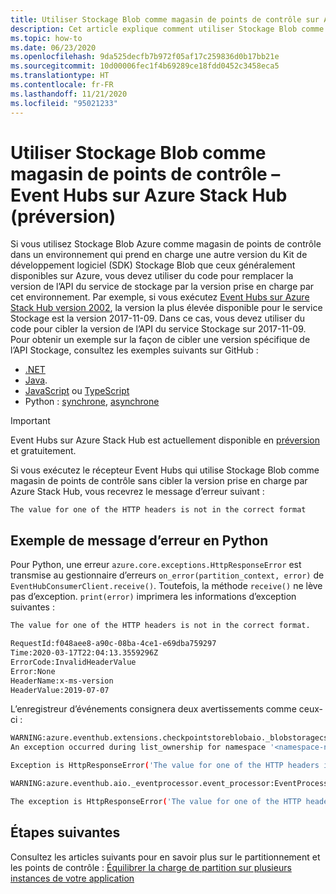 ```yaml
---
title: Utiliser Stockage Blob comme magasin de points de contrôle sur Azure Stack Hub (préversion)
description: Cet article explique comment utiliser Stockage Blob comme magasin de points de contrôle dans Event Hubs sur Azure Stack Hub (préversion).
ms.topic: how-to
ms.date: 06/23/2020
ms.openlocfilehash: 9da525decfb7b972f05af17c259836d0b17bb21e
ms.sourcegitcommit: 10d00006fec1f4b69289ce18fdd0452c3458eca5
ms.translationtype: HT
ms.contentlocale: fr-FR
ms.lasthandoff: 11/21/2020
ms.locfileid: "95021233"
---
```

# <a name="use-blob-storage-as-checkpoint-store---event-hubs-on-azure-stack-hub-preview"></a>Utiliser Stockage Blob comme magasin de points de contrôle – Event Hubs sur Azure Stack Hub (préversion)
Si vous utilisez Stockage Blob Azure comme magasin de points de contrôle dans un environnement qui prend en charge une autre version du Kit de développement logiciel (SDK) Stockage Blob que ceux généralement disponibles sur Azure, vous devez utiliser du code pour remplacer la version de l’API du service de stockage par la version prise en charge par cet environnement. Par exemple, si vous exécutez [Event Hubs sur Azure Stack Hub version 2002](/azure-stack/user/event-hubs-overview), la version la plus élevée disponible pour le service Stockage est la version 2017-11-09. Dans ce cas, vous devez utiliser du code pour cibler la version de l’API du service Stockage sur 2017-11-09. Pour obtenir un exemple sur la façon de cibler une version spécifique de l’API Stockage, consultez les exemples suivants sur GitHub : 

- [.NET](https://github.com/Azure/azure-sdk-for-net/tree/master/sdk/eventhub/Azure.Messaging.EventHubs.Processor/samples/)
- [Java](https://github.com/Azure/azure-sdk-for-java/blob/master/sdk/eventhubs/azure-messaging-eventhubs-checkpointstore-blob/src/samples/java/com/azure/messaging/eventhubs/checkpointstore/blob/EventProcessorWithCustomStorageVersion.java). 
- [JavaScript](https://github.com/Azure/azure-sdk-for-js/blob/master/sdk/eventhub/eventhubs-checkpointstore-blob/samples/javascript/receiveEventsWithApiSpecificStorage.js) ou [TypeScript](https://github.com/Azure/azure-sdk-for-js/blob/master/sdk/eventhub/eventhubs-checkpointstore-blob/samples/typescript/src/receiveEventsWithApiSpecificStorage.ts) 
- Python : [synchrone](https://github.com/Azure/azure-sdk-for-python/blob/master/sdk/eventhub/azure-eventhub-checkpointstoreblob/samples/receive_events_using_checkpoint_store_storage_api_version.py), [asynchrone](https://github.com/Azure/azure-sdk-for-python/blob/master/sdk/eventhub/azure-eventhub-checkpointstoreblob-aio/samples/receive_events_using_checkpoint_store_storage_api_version_async.py)

> [!IMPORTANT]
> Event Hubs sur Azure Stack Hub est actuellement disponible en [préversion](https://azure.microsoft.com/support/legal/preview-supplemental-terms/) et gratuitement. 

Si vous exécutez le récepteur Event Hubs qui utilise Stockage Blob comme magasin de points de contrôle sans cibler la version prise en charge par Azure Stack Hub, vous recevrez le message d’erreur suivant :

```
The value for one of the HTTP headers is not in the correct format
```


## <a name="sample-error-message-in-python"></a>Exemple de message d’erreur en Python
Pour Python, une erreur `azure.core.exceptions.HttpResponseError` est transmise au gestionnaire d’erreurs `on_error(partition_context, error)` de `EventHubConsumerClient.receive()`. Toutefois, la méthode `receive()` ne lève pas d’exception. `print(error)` imprimera les informations d’exception suivantes :

```bash
The value for one of the HTTP headers is not in the correct format.

RequestId:f048aee8-a90c-08ba-4ce1-e69dba759297
Time:2020-03-17T22:04:13.3559296Z
ErrorCode:InvalidHeaderValue
Error:None
HeaderName:x-ms-version
HeaderValue:2019-07-07
```

L’enregistreur d’événements consignera deux avertissements comme ceux-ci :

```bash
WARNING:azure.eventhub.extensions.checkpointstoreblobaio._blobstoragecsaio: 
An exception occurred during list_ownership for namespace '<namespace-name>.eventhub.<region>.azurestack.corp.microsoft.com' eventhub 'python-eh-test' consumer group '$Default'. 

Exception is HttpResponseError('The value for one of the HTTP headers is not in the correct format.\nRequestId:f048aee8-a90c-08ba-4ce1-e69dba759297\nTime:2020-03-17T22:04:13.3559296Z\nErrorCode:InvalidHeaderValue\nError:None\nHeaderName:x-ms-version\nHeaderValue:2019-07-07')

WARNING:azure.eventhub.aio._eventprocessor.event_processor:EventProcessor instance '26d84102-45b2-48a9-b7f4-da8916f68214' of eventhub 'python-eh-test' consumer group '$Default'. An error occurred while load-balancing and claiming ownership. 

The exception is HttpResponseError('The value for one of the HTTP headers is not in the correct format.\nRequestId:f048aee8-a90c-08ba-4ce1-e69dba759297\nTime:2020-03-17T22:04:13.3559296Z\nErrorCode:InvalidHeaderValue\nError:None\nHeaderName:x-ms-version\nHeaderValue:2019-07-07'). Retrying after 71.45254944090853 seconds
```



## <a name="next-steps"></a>Étapes suivantes

Consultez les articles suivants pour en savoir plus sur le partitionnement et les points de contrôle : [Équilibrer la charge de partition sur plusieurs instances de votre application](event-processor-balance-partition-load.md)
